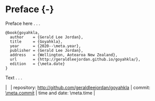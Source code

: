 # Preface {-}

Preface here . . . 

```
@book{goyahkla,
  author    = {Gerald Lee Jordan},
  title     = {Goyahkla},
  year      = {2020--\meta.year},
  publisher = {Gerald Lee Jordan},
  address   = {Wellington, Aotearoa New Zealand},
  url       = {http://geraldleejordan.github.io/goyahkla/},
  edition   = {\meta.date}
}
```

Text . . . 


| &nbsp;
| repository: <http://github.com/geraldleejordan/goyahkla>
| commit: [\meta.commit](http://github.com/geraldleejordan/goyahkla/commit/\meta.commit)
| time and date: \meta.time
| &nbsp;
